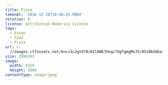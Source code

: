 ```yaml
---
title: Pizza
takenAt: '2016-12-26T18:46:25.000Z'
rotation: 0
license: Attribution-NoDerivs License
tags:
  - Essen
  - Food
  - Pizza
url: >-
  //images.ctfassets.net/bncv3c2gt878/6Il8WEJhkqc7XgfgmgMvJ5/85186ddba7ac46b7ffe056e0d4489947/pizza_31870924396_o
size: 2996393
image:
  width: 4310
  height: 2868
contentType: image/jpeg
---
```


